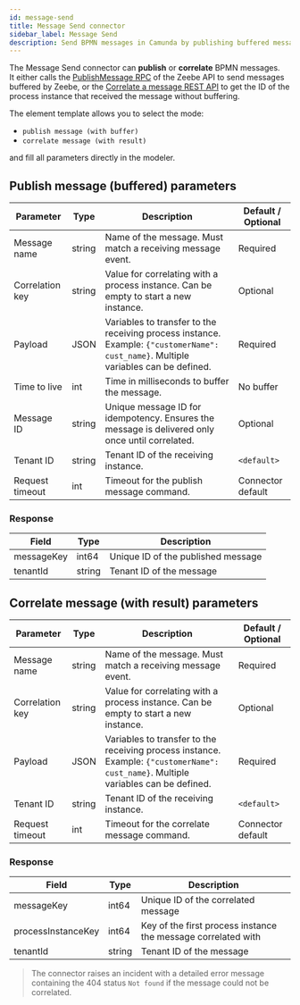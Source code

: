 ```yaml
---
id: message-send
title: Message Send connector
sidebar_label: Message Send
description: Send BPMN messages in Camunda by publishing buffered messages or correlating messages directly with a process instance.
---
```


The Message Send connector can **publish** or **correlate** BPMN messages.  
It either calls the [PublishMessage RPC](/apis-tools/zeebe-api/gateway-service.md#publishmessage-rpc) of the Zeebe API to send messages buffered by Zeebe, or the [Correlate a message REST API](/apis-tools/orchestration-cluster-api-rest/specifications/correlate-message.api.mdx) to get the ID of the process instance that received the message without buffering.

The element template allows you to select the mode:

- `publish message (with buffer)`
- `correlate message (with result)`

and fill all parameters directly in the modeler.

## Publish message (buffered) parameters

| Parameter       | Type   | Description                                                                                                                         | Default / Optional |
| --------------- | ------ | ----------------------------------------------------------------------------------------------------------------------------------- | ------------------ |
| Message name    | string | Name of the message. Must match a receiving message event.                                                                          | Required           |
| Correlation key | string | Value for correlating with a process instance. Can be empty to start a new instance.                                                | Optional           |
| Payload         | JSON   | Variables to transfer to the receiving process instance. Example: `{"customerName": cust_name}`. Multiple variables can be defined. | Required           |
| Time to live    | int    | Time in milliseconds to buffer the message.                                                                                         | No buffer          |
| Message ID      | string | Unique message ID for idempotency. Ensures the message is delivered only once until correlated.                                     | Optional           |
| Tenant ID       | string | Tenant ID of the receiving instance.                                                                                                | `<default>`        |
| Request timeout | int    | Timeout for the publish message command.                                                                                            | Connector default  |

### Response

| Field      | Type   | Description                        |
| ---------- | ------ | ---------------------------------- |
| messageKey | int64  | Unique ID of the published message |
| tenantId   | string | Tenant ID of the message           |

## Correlate message (with result) parameters

| Parameter       | Type   | Description                                                                                                                         | Default / Optional |
| --------------- | ------ | ----------------------------------------------------------------------------------------------------------------------------------- | ------------------ |
| Message name    | string | Name of the message. Must match a receiving message event.                                                                          | Required           |
| Correlation key | string | Value for correlating with a process instance. Can be empty to start a new instance.                                                | Optional           |
| Payload         | JSON   | Variables to transfer to the receiving process instance. Example: `{"customerName": cust_name}`. Multiple variables can be defined. | Required           |
| Tenant ID       | string | Tenant ID of the receiving instance.                                                                                                | `<default>`        |
| Request timeout | int    | Timeout for the correlate message command.                                                                                          | Connector default  |

### Response

| Field              | Type   | Description                                                   |
| ------------------ | ------ | ------------------------------------------------------------- |
| messageKey         | int64  | Unique ID of the correlated message                           |
| processInstanceKey | int64  | Key of the first process instance the message correlated with |
| tenantId           | string | Tenant ID of the message                                      |

> The connector raises an incident with a detailed error message containing the 404 status `Not found` if the message could not be correlated.

